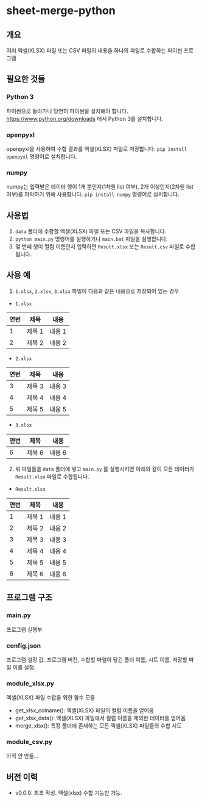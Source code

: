 # sheet-merge-python

## 개요
여러 엑셀(XLSX) 파일 또는 CSV 파일의 내용을 하나의 파일로 수합하는 파이썬 프로그램


## 필요한 것들

### Python 3
파이썬으로 돌아가니 당연히 파이썬을 설치해야 합니다. https://www.python.org/downloads 에서 Python 3를 설치합니다.

### openpyxl
openpyxl을 사용하여 수합 결과를 엑셀(XLSX) 파일로 저장합니다.
`pip install openpyxl` 명령어로 설치합니다.

### numpy
numpy는 입력받은 데이터 행이 1개 뿐인지(1차원 list 여부), 2개 이상인지(2차원 list 여부)를 파악하기 위해 사용합니다.
`pip install numpy` 명령어로 설치합니다.


## 사용법
1. `data` 폴더에 수합할 엑셀(XLSX) 파일 또는 CSV 파일을 복사합니다.
2. `python main.py` 명령어를 실행하거나 `main.bat` 파일을 실행합니다.
3. 몇 번째 행이 컬럼 이름인지 입력하면 `Result.xlsx` 또는 `Result.csv` 파일로 수합됩니다.

## 사용 예
1. `1.xlsx`, `2.xlsx`, `3.xlsx` 파일이 다음과 같은 내용으로 저장되어 있는 경우

* `1.xlsx`

| 연번 | 제목   | 내용   |
|----|------|------|
| 1  | 제목 1 | 내용 1 |
| 2  | 제목 2 | 내용 2 |

* `2.xlsx`

| 연번 | 제목   | 내용   |
|----|------|------|
| 3  | 제목 3 | 내용 3 |
| 4  | 제목 4 | 내용 4 |
| 5  | 제목 5 | 내용 5 |

* `3.xlsx`

| 연번 | 제목   | 내용   |
|----|------|------|
| 6  | 제목 6 | 내용 6 |

2. 위 파일들을 `data` 폴더에 넣고 `main.py` 를 실행시키면 아래와 같이 모든 데이터가 `Result.xlsx` 파일로 수합됩니다.

* `Result.xlsx`

| 연번 | 제목   | 내용   |
|----|------|------|
| 1  | 제목 1 | 내용 1 |
| 2  | 제목 2 | 내용 2 |
| 3  | 제목 3 | 내용 3 |
| 4  | 제목 4 | 내용 4 |
| 5  | 제목 5 | 내용 5 |
| 6  | 제목 6 | 내용 6 |


## 프로그램 구조

### main.py
프로그램 실행부

### config.json
프로그램 설정 값. 프로그램 버전, 수합할 파일이 담긴 폴더 이름, 시트 이름, 저장할 파일 이름 설정.

### module_xlsx.py
엑셀(XLSX) 파일 수합을 위한 함수 모음
* get_xlsx_colname(): 엑셀(XLSX) 파일의 컬럼 이름을 얻어옴
* get_xlsx_data(): 엑셀(XLSX) 파일에서 컬럼 이름을 제외한 데이터를 얻어옴
* merge_xlsx(): 특정 폴더에 존재하는 모든 엑셀(XLSX) 파일들의 수합 시도

### module_csv.py
아직 안 만듦...


## 버전 이력
* v0.0.0: 최초 작성. 엑셀(xlsx) 수합 기능만 가능.
